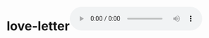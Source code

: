 # love-letter<audio controls src="C418 - Moog City 2 (Minecraft Volume Beta).mp3" title="Title"></audio>